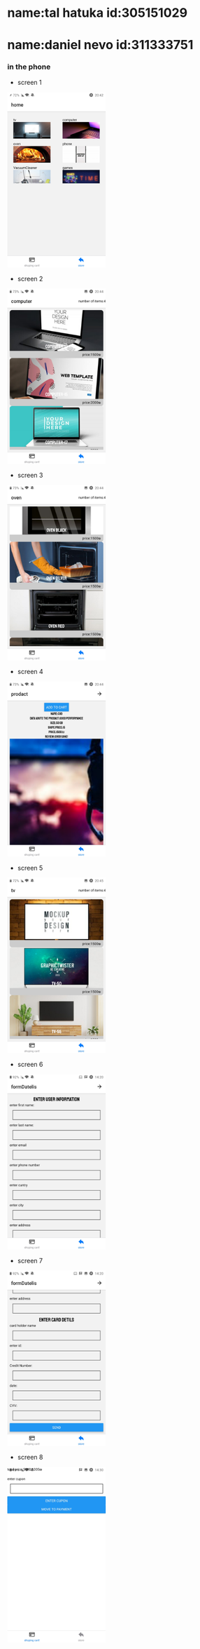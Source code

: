 # name:tal hatuka id:305151029
# name:daniel nevo  id:311333751


### in the phone
- screen 1
<img height="400px" src="picture/Screenshot_20220216-204257.jpg">

- screen 2
<img height="400px" src="picture/Screenshot_20220216-204415.jpg">

- screen 3
<img height="400px" src="picture/Screenshot_20220216-204436.jpg">

- screen 4
<img height="400px" src="picture/Screenshot_20220216-204457.jpg">

- screen 5
<img height="400px" src="picture/Screenshot_20220216-204546.jpg">

- screen 6
<img height="400px" src="picture/Screenshot_20220217-142002.jpg">

- screen 7
<img height="400px" src="picture/Screenshot_20220217-142014.jpg">

- screen 8
<img height="400px" src="picture/Screenshot_20220217-143057.jpg">